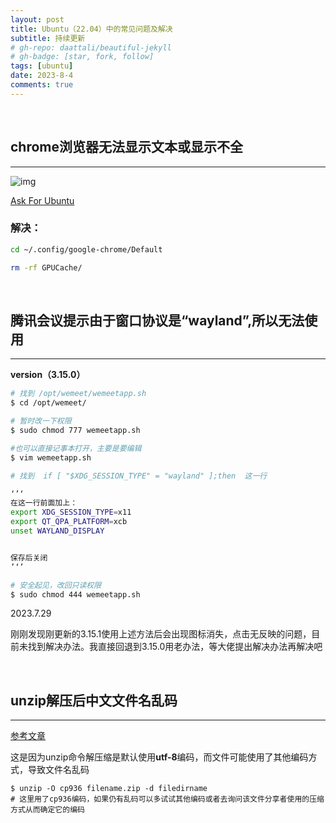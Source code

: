 ```yaml
---
layout: post
title: Ubuntu（22.04）中的常见问题及解决
subtitle: 持续更新
# gh-repo: daattali/beautiful-jekyll
# gh-badge: [star, fork, follow]
tags: [ubuntu]
date: 2023-8-4
comments: true
---
```

&nbsp;

## chrome浏览器无法显示文本或显示不全

---

![img](https://s2.loli.net/2023/08/07/PVuB7JAeIwkogED.png)

[Ask For Ubuntu](https://askubuntu.com/questions/1469580/ubuntu-22-04-chrome-broswer-cant-see-any-text-or-image-content-after-update)

### 解决：

```bash
cd ~/.config/google-chrome/Default

rm -rf GPUCache/
```

**&nbsp;**

## 腾讯会议提示由于窗口协议是“wayland”,所以无法使用

---

**version（3.15.0）**

```bash
# 找到 /opt/wemeet/wemeetapp.sh
$ cd /opt/wemeet/

# 暂时改一下权限 
$ sudo chmod 777 wemeetapp.sh

#也可以直接记事本打开，主要是要编辑
$ vim wemeetapp.sh

# 找到  if [ "$XDG_SESSION_TYPE" = "wayland" ];then  这一行

‘’‘ 
在这一行前面加上：
export XDG_SESSION_TYPE=x11
export QT_QPA_PLATFORM=xcb
unset WAYLAND_DISPLAY


保存后关闭
’‘’

# 安全起见，改回只读权限
$ sudo chmod 444 wemeetapp.sh
```

2023.7.29

刚刚发现刚更新的3.15.1使用上述方法后会出现图标消失，点击无反映的问题，目前未找到解决办法。我直接回退到3.15.0用老办法，等大佬提出解决办法再解决吧

&nbsp;

## unzip解压后中文文件名乱码

---

[参考文章](https://www.zhihu.com/question/20523036)

这是因为unzip命令解压缩是默认使用**utf-8**编码，而文件可能使用了其他编码方式，导致文件名乱码

```shell
$ unzip -O cp936 filename.zip -d filedirname 
# 这里用了cp936编码，如果仍有乱码可以多试试其他编码或者去询问该文件分享者使用的压缩方式从而确定它的编码
```
